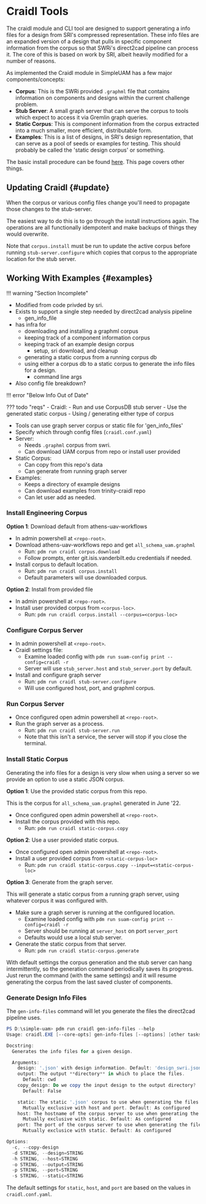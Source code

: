 # Craidl Tools

The craidl module and CLI tool are designed to support generating a info
files for a design from SRI's compressed representation.
These info files are an expanded version of a design that pulls in specific
component information from the corpus so that SWRi's direct2cad pipeline can
process it.
The core of this is based on work by SRI, albeit heavily modified for a number
of reasons.

As implemented the Craidl module in SimpleUAM has a few major components/concepts:

- **Corpus**: This is the SWRi provided `.graphml` file that contains
  information on components and designs within the current challenge problem.
- **Stub Server**: A small graph server that can serve the corpus to tools which
  expect to access it via Gremlin graph queries.
- **Static Corpus**: This is component information from the corpus extracted into
  a much smaller, more efficient, distributable form.
- **Examples**: This is a list of designs, in SRI's design representation, that
  can serve as a pool of seeds or examples for testing.
  This should probably be called the 'static design corpus' or something.

The basic install procedure can be found [here](../../setup/graph.md).
This page covers other things.

## Updating Craidl {#update}

When the corpus or various config files change you'll need to propagate those
changes to the stub-server.

The easiest way to do this is to go through the install instructions again.
The operations are all functionally idempotent and make backups of things they
would overwrite.

Note that `corpus.install` must be run to update the active corpus before
running `stub-server.configure` which copies that corpus to the appropriate
location for the stub server.

## Working With Examples {#examples}

!!! warning "Section Incomplete"

- Modified from code privded by sri.
- Exists to support a single step needed by direct2cad analysis pipeline
    - gen_info_file
- has infra for
    - downloading and installing a graphml corpus
    - keeping track of a component information corpus
    - keeping track of an example design corpus
        - setup, sri download, and cleanup
    - generating a static corpus from a running corpus db
    - using either a corpus db to a static corpus to
      generate the info files for a design.
        - command line args
- Also config file breakdown?

!!! error "Below Info Out of Date"

??? todo "reqs"
    - Craidl:
        - Run and use CorpusDB stub server
        - Use the generated static corpus
        - Using / generating either type of corpus

- Tools can use graph server corpus or static file for 'gen_info_files'
- Specify which through config files (`craidl.conf.yaml`)
- Server:
    - Needs `.graphml` corpus from swri.
    - Can download UAM corpus from repo or install user provided
- Static Corpus:
    - Can copy from this repo's data
    - Can generate from running graph server
- Examples:
    - Keeps a directory of example designs
    - Can download examples from trinity-craidl repo
    - Can let user add as needed.

### Install Engineering Corpus

**Option 1**: Download default from athens-uav-workflows

- In admin powershell at `<repo-root>`.
- Download athens-uav-workflows repo and get `all_schema_uam.graphml`
    - Run: `pdm run craidl corpus.download`
    - Follow prompts, enter git.isis.vanderbilt.edu credentials if needed.
- Install corpus to default location.
    - Run: `pdm run craidl corpus.install`
    - Default parameters will use downloaded corpus.

**Option 2**: Install from provided file

- In admin powershell at `<repo-root>`.
- Install user provided corpus from `<corpus-loc>`.
    - Run: `pdm run craidl corpus.install --corpus=<corpus-loc>`

### Configure Corpus Server

- In admin powershell at `<repo-root>`.
- Craidl settings file:
    - Examine loaded config with `pdm run suam-config print --config=craidl -r`
    - Server will use `stub_server.host` and `stub_server.port` by default.
- Install and configure graph server
    - Run: `pdm run craidl stub-server.configure`
    - Will use configured host, port, and graphml corpus.

### Run Corpus Server

- Once configured open admin powershell at `<repo-root>`.
- Run the graph server as a process.
    - Run: `pdm run craidl stub-server.run`
    - Note that this isn't a service, the server will stop if you close the
      terminal.

### Install Static Corpus

Generating the info files for a design is very slow when using a server so
we provide an option to use a static JSON corpus.

**Option 1**: Use the provided static corpus from this repo.

This is the corpus for `all_schema_uam.graphml` generated in June '22.

- Once configured open admin powershell at `<repo-root>`.
- Install the corpus provided with this repo.
    - Run: `pdm run craidl static-corpus.copy`

**Option 2**: Use a user provided static corpus.

- Once configured open admin powershell at `<repo-root>`.
- Install a user provided corpus from `<static-corpus-loc>`
    - Run: `pdm run craidl static-corpus.copy --input=<static-corpus-loc>`

**Option 3**: Generate from the graph server.

This will generate a static corpus from a running graph server, using whatever
corpus it was configured with.

- Make sure a graph server is running at the configured location.
    - Examine loaded config with `pdm run suam-config print --config=craidl -r`
    - Server should be running at `server_host` on port `server_port`
    - Defaults would use a local stub server.
- Generate the static corpus from that server.
    - Run: `pdm run craidl static-corpus.generate`

With default settings the corpus generation and the stub server can hang
intermittently, so the generation command periodically saves its progress.
Just rerun the command (with the same settings) and it will resume generating
the corpus from the last saved cluster of components.

### Generate Design Info Files

The `gen-info-files` command will let you generate the files the direct2cad
pipeline uses.

```powershell
PS D:\simple-uam> pdm run craidl gen-info-files --help
Usage: craidl.EXE [--core-opts] gen-info-files [--options] [other tasks here ...]

Docstring:
  Generates the info files for a given design.

  Arguments:
    design: '.json' with design information. Default: 'design_swri.json'
    output: The output **directory** in which to place the files.
      Default: cwd
    copy_design: Do we copy the input design to the output directory?
      Default: False

    static: The static '.json' corpus to use when generating the files.
      Mutually exclusive with host and port. Default: As configured
    host: The hostname of the corpus server to use when generating the files.
      Mutually exclusive with static. Default: As configured
    port: The port of the corpus server to use when generating the files.
      Mutually exclusice with static. Default: As configured

Options:
  -c, --copy-design
  -d STRING, --design=STRING
  -h STRING, --host=STRING
  -o STRING, --output=STRING
  -p STRING, --port=STRING
  -s STRING, --static=STRING
```

The default settings for `static`, `host`, and `port` are based on the values
in `craidl.conf.yaml`.
